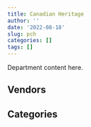 ```yaml
---
title: Canadian Heritage
author: ''
date: '2022-08-18'
slug: pch
categories: []
tags: []
---
```


<script src="/rmarkdown-libs/htmlwidgets/htmlwidgets.js"></script>
<link href="/rmarkdown-libs/datatables-css/datatables-crosstalk.css" rel="stylesheet" />
<script src="/rmarkdown-libs/datatables-binding/datatables.js"></script>
<script src="/rmarkdown-libs/jquery/jquery-3.6.0.min.js"></script>
<link href="/rmarkdown-libs/dt-core-bootstrap/css/dataTables.bootstrap.min.css" rel="stylesheet" />
<link href="/rmarkdown-libs/dt-core-bootstrap/css/dataTables.bootstrap.extra.css" rel="stylesheet" />
<script src="/rmarkdown-libs/dt-core-bootstrap/js/jquery.dataTables.min.js"></script>
<script src="/rmarkdown-libs/dt-core-bootstrap/js/dataTables.bootstrap.min.js"></script>
<link href="/rmarkdown-libs/crosstalk/css/crosstalk.min.css" rel="stylesheet" />
<script src="/rmarkdown-libs/crosstalk/js/crosstalk.min.js"></script>
<script src="/rmarkdown-libs/htmlwidgets/htmlwidgets.js"></script>
<link href="/rmarkdown-libs/datatables-css/datatables-crosstalk.css" rel="stylesheet" />
<script src="/rmarkdown-libs/datatables-binding/datatables.js"></script>
<script src="/rmarkdown-libs/jquery/jquery-3.6.0.min.js"></script>
<link href="/rmarkdown-libs/dt-core-bootstrap/css/dataTables.bootstrap.min.css" rel="stylesheet" />
<link href="/rmarkdown-libs/dt-core-bootstrap/css/dataTables.bootstrap.extra.css" rel="stylesheet" />
<script src="/rmarkdown-libs/dt-core-bootstrap/js/jquery.dataTables.min.js"></script>
<script src="/rmarkdown-libs/dt-core-bootstrap/js/dataTables.bootstrap.min.js"></script>
<link href="/rmarkdown-libs/crosstalk/css/crosstalk.min.css" rel="stylesheet" />
<script src="/rmarkdown-libs/crosstalk/js/crosstalk.min.js"></script>

Department content here.

## Vendors

<div id="htmlwidget-1" style="width:100%;height:auto;" class="datatables html-widget"></div>
<script type="application/json" data-for="htmlwidget-1">{"x":{"style":"bootstrap","filter":"none","vertical":false,"data":[["<a href=\"/vendors/a_hundred_answers/\">A HUNDRED ANSWERS<\/a>","<a href=\"/vendors/advanced_business_interiors/\">ADVANCED BUSINESS INTERIORS<\/a>","<a href=\"/vendors/advanced_chippewa_technologies/\">ADVANCED CHIPPEWA TECHNOLOGIES<\/a>","<a href=\"/vendors/agilent/\">AGILENT<\/a>","<a href=\"/vendors/ainsworth/\">AINSWORTH<\/a>","<a href=\"/vendors/altis_human_resources/\">ALTIS HUMAN RESOURCES<\/a>","<a href=\"/vendors/anixter_canada/\">ANIXTER CANADA<\/a>","<a href=\"/vendors/aon_reed_stenhouse/\">AON REED STENHOUSE<\/a>","<a href=\"/vendors/ari_financial_services/\">ARI FINANCIAL SERVICES<\/a>","<a href=\"/vendors/artemp_personnel_services/\">ARTEMP PERSONNEL SERVICES<\/a>","<a href=\"/vendors/asokan_business_interiors/\">ASOKAN BUSINESS INTERIORS<\/a>","<a href=\"/vendors/avi_spl_canada/\">AVI SPL CANADA<\/a>","<a href=\"/vendors/bdo_canada/\">BDO CANADA<\/a>","<a href=\"/vendors/bell_canada/\">BELL CANADA<\/a>","<a href=\"/vendors/brookfield_global_integrated_solutions/\">BROOKFIELD GLOBAL INTEGRATED SOLUTIONS<\/a>","<a href=\"/vendors/cache_computer_consulting/\">CACHE COMPUTER CONSULTING<\/a>","<a href=\"/vendors/calian/\">CALIAN<\/a>","<a href=\"/vendors/canadian_corps_of_commissionaires/\">CANADIAN CORPS OF COMMISSIONAIRES<\/a>","<a href=\"/vendors/carahsoft_technology/\">CARAHSOFT TECHNOLOGY<\/a>","<a href=\"/vendors/carleton_university/\">CARLETON UNIVERSITY<\/a>","<a href=\"/vendors/cdw_canada/\">CDW CANADA<\/a>","<a href=\"/vendors/cedrom_sni/\">CEDROM SNI<\/a>","<a href=\"/vendors/chubb_edwards/\">CHUBB EDWARDS<\/a>","<a href=\"/vendors/cnw_group/\">CNW GROUP<\/a>","<a href=\"/vendors/cofomo/\">COFOMO<\/a>","<a href=\"/vendors/colliers_project_leaders/\">COLLIERS PROJECT LEADERS<\/a>","<a href=\"/vendors/cossette_communications/\">COSSETTE COMMUNICATIONS<\/a>","<a href=\"/vendors/csdc_systems/\">CSDC SYSTEMS<\/a>","<a href=\"/vendors/dell_computer/\">DELL COMPUTER<\/a>","<a href=\"/vendors/deloitte_and_touche/\">DELOITTE AND TOUCHE<\/a>","<a href=\"/vendors/dymech_engineering/\">DYMECH ENGINEERING<\/a>","<a href=\"/vendors/dynamic_personnel_consultants/\">DYNAMIC PERSONNEL CONSULTANTS<\/a>","<a href=\"/vendors/eberhard_von_huene_associates/\">EBERHARD VON HUENE ASSOCIATES<\/a>","<a href=\"/vendors/ebsco_canada/\">EBSCO CANADA<\/a>","<a href=\"/vendors/ecole_de_langues_abce/\">ECOLE DE LANGUES ABCE<\/a>","<a href=\"/vendors/ekos_research_associates/\">EKOS RESEARCH ASSOCIATES<\/a>","<a href=\"/vendors/environics_research_group/\">ENVIRONICS RESEARCH GROUP<\/a>","<a href=\"/vendors/ernst_young/\">ERNST YOUNG<\/a>","<a href=\"/vendors/esri/\">ESRI<\/a>","<a href=\"/vendors/excel_human_resources/\">EXCEL HUMAN RESOURCES<\/a>","<a href=\"/vendors/ford_motor_company/\">FORD MOTOR COMPANY<\/a>","<a href=\"/vendors/gartner/\">GARTNER<\/a>","<a href=\"/vendors/gatestone/\">GATESTONE<\/a>","<a href=\"/vendors/general_motors/\">GENERAL MOTORS<\/a>","<a href=\"/vendors/genesis_integration/\">GENESIS INTEGRATION<\/a>","<a href=\"/vendors/goss_gilroy/\">GOSS GILROY<\/a>","<a href=\"/vendors/graybridge_international_consulting/\">GRAYBRIDGE INTERNATIONAL CONSULTING<\/a>","<a href=\"/vendors/groupe_phaneuf/\">GROUPE PHANEUF<\/a>","<a href=\"/vendors/haworth/\">HAWORTH<\/a>","<a href=\"/vendors/hewlett_packard/\">HEWLETT PACKARD<\/a>","<a href=\"/vendors/hypertec/\">HYPERTEC<\/a>","<a href=\"/vendors/ibiska_telecom/\">IBISKA TELECOM<\/a>","<a href=\"/vendors/ifathom/\">IFATHOM<\/a>","<a href=\"/vendors/info_tech_research_group/\">INFO TECH RESEARCH GROUP<\/a>","<a href=\"/vendors/inland_audio_visual/\">INLAND AUDIO VISUAL<\/a>","<a href=\"/vendors/interactive_audio_visual/\">INTERACTIVE AUDIO VISUAL<\/a>","<a href=\"/vendors/ipsos/\">IPSOS<\/a>","<a href=\"/vendors/ipss/\">IPSS<\/a>","<a href=\"/vendors/iron_mountain/\">IRON MOUNTAIN<\/a>","<a href=\"/vendors/itex/\">ITEX<\/a>","<a href=\"/vendors/jim_pattison_industries/\">JIM PATTISON INDUSTRIES<\/a>","<a href=\"/vendors/language_research_development_group/\">LANGUAGE RESEARCH DEVELOPMENT GROUP<\/a>","<a href=\"/vendors/lionbridge/\">LIONBRIDGE<\/a>","<a href=\"/vendors/lowe_martin_company/\">LOWE MARTIN COMPANY<\/a>","<a href=\"/vendors/manifest_communications/\">MANIFEST COMMUNICATIONS<\/a>","<a href=\"/vendors/maplesoft_consulting/\">MAPLESOFT CONSULTING<\/a>","<a href=\"/vendors/maxsys_staffing_and_consulting/\">MAXSYS STAFFING AND CONSULTING<\/a>","<a href=\"/vendors/media_q/\">MEDIA Q<\/a>","<a href=\"/vendors/messa_computing/\">MESSA COMPUTING<\/a>","<a href=\"/vendors/microsoft_canada/\">MICROSOFT CANADA<\/a>","<a href=\"/vendors/mishkumi_technologies/\">MISHKUMI TECHNOLOGIES<\/a>","<a href=\"/vendors/mnp/\">MNP<\/a>","<a href=\"/vendors/momentum_solutions/\">MOMENTUM SOLUTIONS<\/a>","<a href=\"/vendors/morneau_shepell/\">MORNEAU SHEPELL<\/a>","<a href=\"/vendors/national_arts_centre/\">NATIONAL ARTS CENTRE<\/a>","<a href=\"/vendors/nations_translation_group/\">NATIONS TRANSLATION GROUP<\/a>","<a href=\"/vendors/nattiq/\">NATTIQ<\/a>","<a href=\"/vendors/naut_mawt_tribal_council/\">NAUT MAWT TRIBAL COUNCIL<\/a>","<a href=\"/vendors/nisha_techonologies/\">NISHA TECHONOLOGIES<\/a>","<a href=\"/vendors/nitam_solutions/\">NITAM SOLUTIONS<\/a>","<a href=\"/vendors/nova_networks/\">NOVA NETWORKS<\/a>","<a href=\"/vendors/opentext/\">OPENTEXT<\/a>","<a href=\"/vendors/pattison_sign_group/\">PATTISON SIGN GROUP<\/a>","<a href=\"/vendors/phaselock_systems_international/\">PHASELOCK SYSTEMS INTERNATIONAL<\/a>","<a href=\"/vendors/pleiad_canada/\">PLEIAD CANADA<\/a>","<a href=\"/vendors/postmedia_network/\">POSTMEDIA NETWORK<\/a>","<a href=\"/vendors/pr3_medias/\">PR3 MEDIAS<\/a>","<a href=\"/vendors/pra/\">PRA<\/a>","<a href=\"/vendors/pricewaterhouse_coopers/\">PRICEWATERHOUSE COOPERS<\/a>","<a href=\"/vendors/printers_plus/\">PRINTERS PLUS<\/a>","<a href=\"/vendors/procom_consultants/\">PROCOM CONSULTANTS<\/a>","<a href=\"/vendors/proquest/\">PROQUEST<\/a>","<a href=\"/vendors/purespirit_solutions/\">PURESPIRIT SOLUTIONS<\/a>","<a href=\"/vendors/qmr/\">QMR<\/a>","<a href=\"/vendors/r_e_gilmore_investments/\">R E GILMORE INVESTMENTS<\/a>","<a href=\"/vendors/raymond_chabot_grant_thornton/\">RAYMOND CHABOT GRANT THORNTON<\/a>","<a href=\"/vendors/rogers/\">ROGERS<\/a>","<a href=\"/vendors/s_p_global_market_intelligence/\">S P GLOBAL MARKET INTELLIGENCE<\/a>","<a href=\"/vendors/sap/\">SAP<\/a>","<a href=\"/vendors/sas_institute/\">SAS INSTITUTE<\/a>","<a href=\"/vendors/sca_shipping_consultants_associated/\">SCA SHIPPING CONSULTANTS ASSOCIATED<\/a>","<a href=\"/vendors/si_systems/\">SI SYSTEMS<\/a>","<a href=\"/vendors/siemens/\">SIEMENS<\/a>","<a href=\"/vendors/sierra_systems_group/\">SIERRA SYSTEMS GROUP<\/a>","<a href=\"/vendors/simex_defence/\">SIMEX DEFENCE<\/a>","<a href=\"/vendors/simplex_grinnell/\">SIMPLEX GRINNELL<\/a>","<a href=\"/vendors/softchoice/\">SOFTCHOICE<\/a>","<a href=\"/vendors/solotech/\">SOLOTECH<\/a>","<a href=\"/vendors/st_joseph_print_group/\">ST JOSEPH PRINT GROUP<\/a>","<a href=\"/vendors/stantec/\">STANTEC<\/a>","<a href=\"/vendors/subaru_canada/\">SUBARU CANADA<\/a>","<a href=\"/vendors/suncor_energy/\">SUNCOR ENERGY<\/a>","<a href=\"/vendors/super_channel_international/\">SUPER CHANNEL INTERNATIONAL<\/a>","<a href=\"/vendors/systematix_solutions/\">SYSTEMATIX SOLUTIONS<\/a>","<a href=\"/vendors/systemscope/\">SYSTEMSCOPE<\/a>","<a href=\"/vendors/teknion/\">TEKNION<\/a>","<a href=\"/vendors/teksystems_canada/\">TEKSYSTEMS CANADA<\/a>","<a href=\"/vendors/telecom_computer_services/\">TELECOM COMPUTER SERVICES<\/a>","<a href=\"/vendors/telus_canada/\">TELUS CANADA<\/a>","<a href=\"/vendors/the_vcan_group/\">THE VCAN GROUP<\/a>","<a href=\"/vendors/tiree/\">TIREE<\/a>","<a href=\"/vendors/toromont/\">TOROMONT<\/a>","<a href=\"/vendors/toshiba_canada/\">TOSHIBA CANADA<\/a>","<a href=\"/vendors/totem_offisource/\">TOTEM OFFISOURCE<\/a>","<a href=\"/vendors/toyota_canada/\">TOYOTA CANADA<\/a>","<a href=\"/vendors/tyco_integrated_fire_security/\">TYCO INTEGRATED FIRE SECURITY<\/a>","<a href=\"/vendors/ubiqus_canada/\">UBIQUS CANADA<\/a>","<a href=\"/vendors/united_rentals_of_canada/\">UNITED RENTALS OF CANADA<\/a>","<a href=\"/vendors/university_of_ottawa/\">UNIVERSITY OF OTTAWA<\/a>","<a href=\"/vendors/university_of_regina/\">UNIVERSITY OF REGINA<\/a>","<a href=\"/vendors/westbury_national_show_systems/\">WESTBURY NATIONAL SHOW SYSTEMS<\/a>","<a href=\"/vendors/workdynamics_technologies/\">WORKDYNAMICS TECHNOLOGIES<\/a>","<a href=\"/vendors/xerox/\">XEROX<\/a>"],[38952.99,24341.53,65010.59,null,14916,56138.8,null,64026.48,21707,null,null,null,990945.27,627781.47,143420.52,169057.24,94824.53,1408782.38,20594.55,8461.9,23109.98,85163.08,24974.36,35941.19,1765036.46,null,1999332.32,24894.74,null,null,104451.62,null,19879.3,156083.07,null,52760.98,44497.37,81500.82,15528.45,438548.97,63957.2,724124.1,27087.6,52721.39,257674.2,9791.25,null,4213347.33,null,36391.55,23024.89,501919.11,null,24441.48,null,17200.26,null,24973.11,5173.88,null,7145.16,27906.27,23145.1,120823.75,null,935578.63,63412.34,28250,null,415259.49,224088.05,null,271095.35,null,null,null,null,null,1299600.67,null,null,63886.5,11865,null,11359.53,65540,327035.29,24665.57,109280.96,null,63963.84,12149.02,null,34776,62147.63,339056.83,93846.5,1301.4,95221.62,null,null,null,104220.34,null,996.95,84269.68,83575.82,236817.84,130679.46,null,null,13797,null,3953.26,30916.8,129196.25,24532.3,null,null,24408,24561.68,27599.01,null,null,null,27234.21,null,null,14690,null,34565.57,98476.58,7114.56],[null,93720.6,115095.41,null,32663.33,100926.14,null,34704.5,21667.5,10741.66,null,501.71,1015854.21,498904.34,43156.49,399608.43,433715.76,734203.57,93962.63,null,null,87103.41,51811.76,36318.2,1304363.6,null,73095.36,22385.88,null,null,96072.88,44532.82,10747.08,134619.5,10413.39,null,null,92011.91,15603.26,626182.49,null,153395.56,null,null,190284.2,118886.25,null,null,18577.82,41120.31,14926.3,291659.68,null,null,31158.93,null,23625,null,5173.88,null,null,23027.16,12735.6,76773.77,null,781447.35,null,16943.68,null,415259.49,null,212834.82,null,null,null,null,null,null,280871.34,null,null,null,null,null,null,24314.75,2168209.09,141313.18,109280.96,null,null,32828.98,null,null,43891.91,481582.77,16950,25000.53,209758.39,10280.51,null,null,104220.34,null,21932.93,58758.25,29600.97,119337.65,null,null,null,null,201985.15,89295.04,24860,62908.3,null,19660.73,16458.45,null,101248,null,484618.48,null,31857.41,27922.71,32397.25,12654,null,39960,null,71946.88,null],[null,110280.6,145643.84,13389.94,32752.82,50772.97,16663.48,31972.89,13678.5,12520.53,83500.97,88543.61,17628,494475.2,122938.92,422306.59,193043.81,794815.24,94220.06,null,null,89283.81,134119.66,32226.25,24860,231862.32,64830.95,22447.21,415265.73,42360,null,48653.77,null,119461.28,39905.86,null,null,87104.4,50196.41,null,null,null,null,null,27292.36,64228.75,14678.98,null,112100.63,null,null,318413.73,11639,null,null,87945.34,null,null,null,35739.1,null,36643.23,21229.83,76984.11,null,54595.86,null,302.57,null,180645.81,null,null,null,null,null,null,null,null,248071.34,null,77820.88,9714.66,null,55590.76,null,16554.5,2813590.76,76151.25,null,null,null,72701.86,27414.53,null,63106.6,302192.41,null,25069.02,115802.37,17862.84,null,null,93654.64,141956.25,null,37065.76,39562.54,320132.1,null,null,46704.46,26366.02,205379.85,33865.97,null,null,null,null,12320.17,null,null,null,null,2113.3,null,27999.21,6025.1,null,null,26189.16,13485.42,27302.65,null],[null,34196.95,251644.97,12953.02,32663.33,18602.54,null,19522.31,21052.9,null,null,null,24194.34,546351.33,39586.08,406981.2,188917.92,362554.53,null,null,23230.7,null,147977.65,56981.92,1222825.59,231228.81,134922,5581.14,null,278444.68,26465.73,8484.14,null,102719.76,null,null,211632.39,109953.78,68350.42,null,51263.1,151565.07,null,46413.15,24408.92,173583.18,null,null,null,null,113525.39,205500.76,null,null,null,11592.03,69580.05,null,null,null,40976.64,73055.64,8436.22,null,24718.75,null,null,7345,38869.74,314272.41,null,null,null,27283.85,45200,23100.62,12798.34,386925,140074.04,49582.14,null,13280.34,null,null,null,56500,3291175.22,23117.06,null,11743.2,null,11689.44,28397.11,88699.35,null,381917.34,117403.61,23699.13,191369.47,10076.99,90330.99,174025.63,96900.89,null,null,29547.95,71175.29,261390.45,null,22261,null,13224.81,null,null,null,null,null,13406.84,12320.21,null,null,null,null,36275.43,32947.95,27922.71,12299.49,null,17350.88,null,null,112246.44,null]],"container":"<table class=\"table table-striped table-hover row-border order-column display\">\n  <thead>\n    <tr>\n      <th>Vendor<\/th>\n      <th>2017-2018<\/th>\n      <th>2018-2019<\/th>\n      <th>2019-2020<\/th>\n      <th>2020-2021<\/th>\n    <\/tr>\n  <\/thead>\n<\/table>","options":{"order":[[4,"desc"]],"pageLength":10,"autoWidth":true,"columnDefs":[{"targets":1,"render":"function(data, type, row, meta) {\n    return type !== 'display' ? data : DTWidget.formatCurrency(data, \"$\", 2, 3, \",\", \".\", true, null);\n  }"},{"targets":2,"render":"function(data, type, row, meta) {\n    return type !== 'display' ? data : DTWidget.formatCurrency(data, \"$\", 2, 3, \",\", \".\", true, null);\n  }"},{"targets":3,"render":"function(data, type, row, meta) {\n    return type !== 'display' ? data : DTWidget.formatCurrency(data, \"$\", 2, 3, \",\", \".\", true, null);\n  }"},{"targets":4,"render":"function(data, type, row, meta) {\n    return type !== 'display' ? data : DTWidget.formatCurrency(data, \"$\", 2, 3, \",\", \".\", true, null);\n  }"},{"width":"16%","targets":[1,2,3,4]},{"className":"dt-right","targets":[1,2,3,4]}],"orderClasses":false}},"evals":["options.columnDefs.0.render","options.columnDefs.1.render","options.columnDefs.2.render","options.columnDefs.3.render"],"jsHooks":[]}</script>

## Categories

<div id="htmlwidget-2" style="width:100%;height:auto;" class="datatables html-widget"></div>
<script type="application/json" data-for="htmlwidget-2">{"x":{"style":"bootstrap","filter":"none","vertical":false,"data":[["<a href=\"/categories/1_facilities_and_construction/\">Facilities and construction<\/a>","<a href=\"/categories/10_office_management/\">Office management<\/a>","<a href=\"/categories/2_professional_services/\">Professional services<\/a>","<a href=\"/categories/3_information_technology/\">Information technology<\/a>","<a href=\"/categories/5_transportation_and_logistics/\">Transportation and logistics<\/a>","<a href=\"/categories/6_industrial_products_and_services/\">Industrial products and services<\/a>","<a href=\"/categories/7_travel/\">Travel<\/a>","<a href=\"/categories/8_security_and_protection/\">Security and protection<\/a>","<a href=\"/categories/9_human_capital/\">Human capital<\/a>"],[676496.32,2871461.37,17705940.17,10742698.1,361454.42,3389372.48,511580.2,1748723.21,700427.44],[472933.42,1514357.45,10782754.23,9328120.06,165960.94,3162912.61,143987.82,943635.13,535605.35],[445527.72,1791588.86,11737566.14,5205632.59,259088.6,3622758.59,17501.92,880150.31,746856.87],[557771.75,823258.62,14958910.13,8902834.93,240250.62,3759404.71,336766.89,390477.24,1020698.51]],"container":"<table class=\"table table-striped table-hover row-border order-column display\">\n  <thead>\n    <tr>\n      <th>Category<\/th>\n      <th>2017-2018<\/th>\n      <th>2018-2019<\/th>\n      <th>2019-2020<\/th>\n      <th>2020-2021<\/th>\n    <\/tr>\n  <\/thead>\n<\/table>","options":{"order":[[4,"desc"]],"dom":"t","pageLength":30,"autoWidth":true,"columnDefs":[{"targets":1,"render":"function(data, type, row, meta) {\n    return type !== 'display' ? data : DTWidget.formatCurrency(data, \"$\", 2, 3, \",\", \".\", true, null);\n  }"},{"targets":2,"render":"function(data, type, row, meta) {\n    return type !== 'display' ? data : DTWidget.formatCurrency(data, \"$\", 2, 3, \",\", \".\", true, null);\n  }"},{"targets":3,"render":"function(data, type, row, meta) {\n    return type !== 'display' ? data : DTWidget.formatCurrency(data, \"$\", 2, 3, \",\", \".\", true, null);\n  }"},{"targets":4,"render":"function(data, type, row, meta) {\n    return type !== 'display' ? data : DTWidget.formatCurrency(data, \"$\", 2, 3, \",\", \".\", true, null);\n  }"},{"width":"16%","targets":[1,2,3,4]},{"className":"dt-right","targets":[1,2,3,4]}],"orderClasses":false,"lengthMenu":[10,25,30,50,100]}},"evals":["options.columnDefs.0.render","options.columnDefs.1.render","options.columnDefs.2.render","options.columnDefs.3.render"],"jsHooks":[]}</script>
